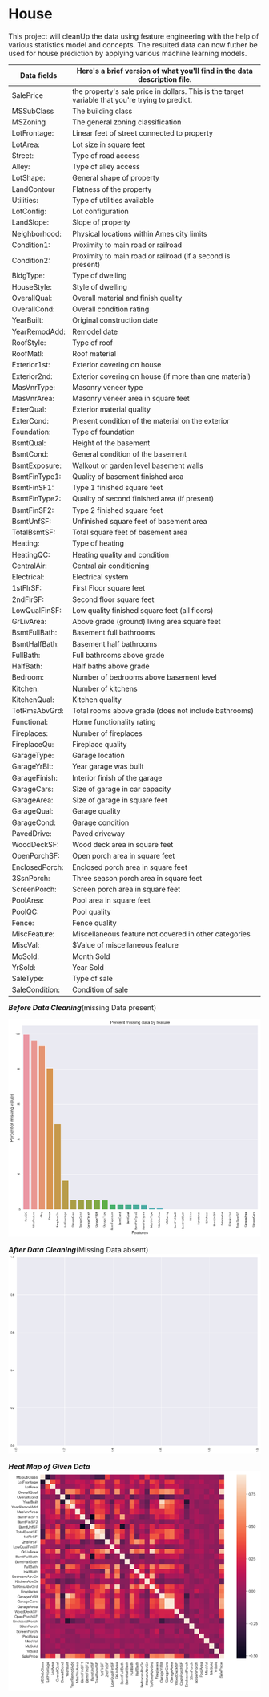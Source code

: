 # House
This project will cleanUp the data using feature engineering with the help of various statistics model and concepts.
The resulted data can now futher be used for house prediction by applying various machine learning models.



Data fields  | Here's a brief version of what you'll find in the data description file.
------------ | ---------------------------------------------------------------------------
SalePrice    | the property's sale price in dollars. This is the target variable that you're trying to predict.
MSSubClass	 | The building class
MSZoning     | The general zoning classification
LotFrontage: | Linear feet of street connected to property
LotArea: 	 | Lot size in square feet
Street: 	 | Type of road access
Alley:       | Type of alley access
LotShape:    | General shape of property
LandContour  | Flatness of the property
Utilities:   |Type of utilities available
LotConfig:   |    Lot configuration
LandSlope: 	  | Slope of property
Neighborhood:  |  Physical locations within Ames city limits
Condition1: |  Proximity to main road or railroad
Condition2: | Proximity to main road or railroad (if a second is present)
BldgType:   |Type of dwelling
HouseStyle: |Style of dwelling
OverallQual: |Overall material and finish quality
OverallCond: |Overall condition rating
YearBuilt: |Original construction date
YearRemodAdd:| Remodel date
RoofStyle: |Type of roof
RoofMatl: |Roof material
Exterior1st: |Exterior covering on house
Exterior2nd: |Exterior covering on house (if more than one material)
MasVnrType: |Masonry veneer type
MasVnrArea: |Masonry veneer area in square feet
ExterQual: |Exterior material quality
ExterCond: |Present condition of the material on the exterior
Foundation: |Type of foundation
BsmtQual: |Height of the basement
BsmtCond: |General condition of the basement
BsmtExposure:| Walkout or garden level basement walls
BsmtFinType1: |Quality of basement finished area
BsmtFinSF1: |Type 1 finished square feet
BsmtFinType2: |Quality of second finished area (if present)
BsmtFinSF2: |Type 2 finished square feet
BsmtUnfSF: |Unfinished square feet of basement area
TotalBsmtSF: |Total square feet of basement area
Heating: |Type of heating
HeatingQC: |Heating quality and condition
CentralAir: |Central air conditioning
Electrical: |Electrical system
1stFlrSF: |First Floor square feet
2ndFlrSF: |Second floor square feet
LowQualFinSF: |Low quality finished square feet (all floors)
GrLivArea: |Above grade (ground) living area square feet
BsmtFullBath: |Basement full bathrooms
BsmtHalfBath: |Basement half bathrooms
FullBath: |Full bathrooms above grade
HalfBath: |Half baths above grade
Bedroom: |Number of bedrooms above basement level
Kitchen: |Number of kitchens
KitchenQual: |Kitchen quality
TotRmsAbvGrd: |Total rooms above grade (does not include bathrooms)
Functional: |Home functionality rating
Fireplaces: |Number of fireplaces
FireplaceQu: |Fireplace quality
GarageType: |Garage location
GarageYrBlt: |Year garage was built
GarageFinish: |Interior finish of the garage
GarageCars: |Size of garage in car capacity
GarageArea: |Size of garage in square feet
GarageQual: |Garage quality
GarageCond: |Garage condition
PavedDrive: |Paved driveway
WoodDeckSF: |Wood deck area in square feet
OpenPorchSF: |Open porch area in square feet
EnclosedPorch: |Enclosed porch area in square feet
3SsnPorch: |Three season porch area in square feet
ScreenPorch: |Screen porch area in square feet
PoolArea: |Pool area in square feet
PoolQC: |Pool quality
Fence: |Fence quality
MiscFeature: |Miscellaneous feature not covered in other categories
MiscVal: |$Value of miscellaneous feature
MoSold: |Month Sold
YrSold: |Year Sold
SaleType: |Type of sale
SaleCondition: |Condition of sale

***Before Data Cleaning***(missing Data present)

![picture alt](https://github.com/aayushjn2/House/blob/master/BeforeDataCleaning.png)

***After Data Cleaning***(Missing Data absent)
![picture alt](https://github.com/aayushjn2/House/blob/master/AfterDataCleaning.png)

***Heat Map of Given Data***
![picture alt](https://github.com/aayushjn2/House/blob/master/HeatMapBeforeDataCleaning.png)
